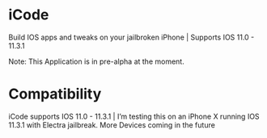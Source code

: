 # iCode
Build IOS apps and tweaks on your jailbroken iPhone | Supports IOS 11.0 - 11.3.1

Note: This Application is in pre-alpha at the moment.

# Compatibility

iCode supports IOS 11.0 - 11.3.1 | I’m testing this on an iPhone X running IOS 11.3.1 with Electra jailbreak. More Devices coming in the future